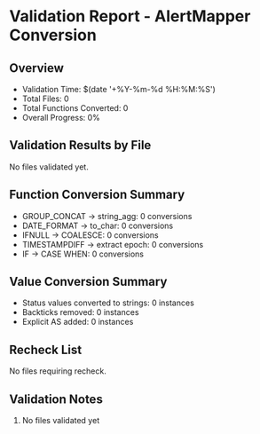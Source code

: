 # Validation Report - AlertMapper Conversion

## Overview
- Validation Time: $(date '+%Y-%m-%d %H:%M:%S')
- Total Files: 0
- Total Functions Converted: 0
- Overall Progress: 0%

## Validation Results by File
No files validated yet.

## Function Conversion Summary
- GROUP_CONCAT → string_agg: 0 conversions
- DATE_FORMAT → to_char: 0 conversions
- IFNULL → COALESCE: 0 conversions
- TIMESTAMPDIFF → extract epoch: 0 conversions
- IF → CASE WHEN: 0 conversions

## Value Conversion Summary
- Status values converted to strings: 0 instances
- Backticks removed: 0 instances
- Explicit AS added: 0 instances

## Recheck List
No files requiring recheck.

## Validation Notes
1. No files validated yet
